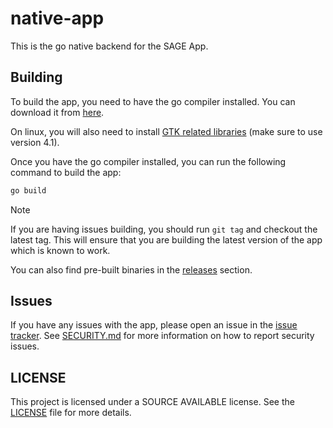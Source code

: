 # native-app

This is the go native backend for the SAGE App.

## Building

To build the app, you need to have the go compiler installed. You can download
it from [here](https://golang.org/dl/).

On linux, you will also need to install
[GTK related libraries](https://github.com/webview/webview?tab=readme-ov-file#prerequisites)
(make sure to use version 4.1).

Once you have the go compiler installed, you can run the following command to
build the app:

```bash
go build
```

> [!NOTE]  
> If you are having issues building, you should run `git tag` and checkout the
> latest tag. This will ensure that you are building the latest version of the
> app which is known to work.

You can also find pre-built binaries in the
[releases](https://github.com/sag-enhanced/native-app/releases) section.

## Issues

If you have any issues with the app, please open an issue in the
[issue tracker](https://github.com/sag-enhanced/sage-issues/issues). See
[SECURITY.md](SECURITY.md) for more information on how to report security
issues.

## LICENSE

This project is licensed under a SOURCE AVAILABLE license. See the
[LICENSE](LICENSE.md) file for more details.

